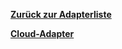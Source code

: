 [**Zurück zur Adapterliste**](/adapterref/adapterliste.md)

[**Cloud-Adapter**](/adapterref/docs/iobroker.cloud/de/README.md)